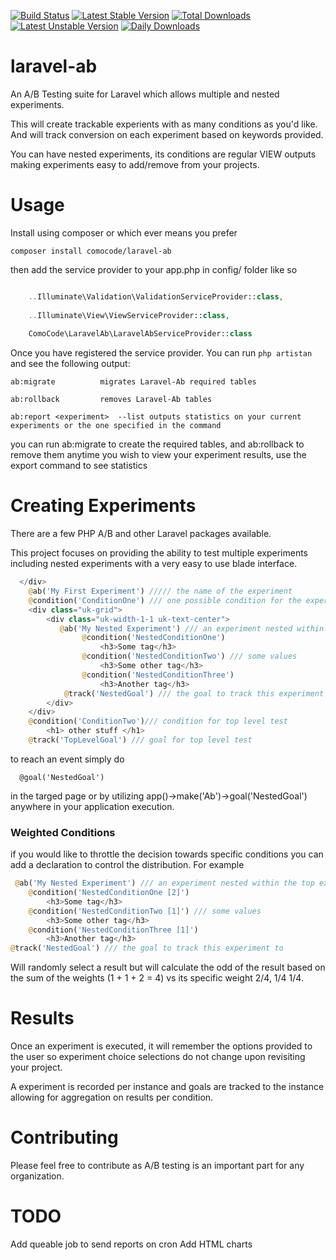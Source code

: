 [![Build Status](https://travis-ci.org/comocode/laravel-ab.png)](https://travis-ci.org/comocode/laravel-ab)
[![Latest Stable Version](https://poser.pugx.org/comocode/laravel-ab/v/stable)](https://packagist.org/packages/comocode/laravel-ab)
[![Total Downloads](https://poser.pugx.org/comocode/laravel-ab/downloads)](https://packagist.org/packages/comocode/laravel-ab)
[![Latest Unstable Version](https://poser.pugx.org/comocode/laravel-ab/v/unstable)](https://packagist.org/packages/comocode/laravel-ab)
[![Daily Downloads](https://poser.pugx.org/comocode/laravel-ab/d/daily)](https://packagist.org/packages/comocode/laravel-ab)

laravel-ab
==========

An A/B Testing suite for Laravel which allows multiple and nested experiments.

This will create trackable experients with as many conditions as you'd like. 
And will track conversion on each experiment based on keywords provided. 

You can have nested experiments, its conditions are regular VIEW outputs
making experiments easy to add/remove from your projects.


Usage
==========

Install using composer or which ever means you prefer

```
composer install comocode/laravel-ab 
```

then add the service provider to your app.php in config/ folder like so

```php

    ..Illuminate\Validation\ValidationServiceProvider::class,
    
    ..Illuminate\View\ViewServiceProvider::class,
    
    ComoCode\LaravelAb\LaravelAbServiceProvider::class
```

Once you have registered the service provider. You can run `php artistan`
and see the following output:
     
    ab:migrate          migrates Laravel-Ab required tables
    
    ab:rollback         removes Laravel-Ab tables
    
    ab:report <experiment>  --list outputs statistics on your current experiments or the one specified in the command
    
    
you can run ab:migrate to create the required tables, and ab:rollback to remove them anytime you wish
to view your experiment results, use the export command to see statistics


Creating Experiments
==========

There are a few PHP A/B and other Laravel packages available.

This project focuses on providing the ability to test multiple experiments
including nested experiments with a very easy to use blade interface.

```php
  </div>
    @ab('My First Experiment') ///// the name of the experiment
    @condition('ConditionOne') /// one possible condition for the experiment
    <div class="uk-grid">
        <div class="uk-width-1-1 uk-text-center">
           @ab('My Nested Experiment') /// an experiment nested within the top experiment
                @condition('NestedConditionOne')
                    <h3>Some tag</h3>
                @condition('NestedConditionTwo') /// some values
                    <h3>Some other tag</h3>
                @condition('NestedConditionThree')
                    <h3>Another tag</h3>
            @track('NestedGoal') /// the goal to track this experiment to
        </div>
    </div>
    @condition('ConditionTwo')/// condition for top level test
        <h1> other stuff </h1>
    @track('TopLevelGoal') /// goal for top level test

```
to reach an event simply do
```
  @goal('NestedGoal')   

```
in the targed page or by utilizing app()->make('Ab')->goal('NestedGoal') anywhere in your application execution.


### Weighted Conditions 

if you would like to throttle the decision towards specific conditions you can add a declaration to control the distribution. 
For example
```php
 @ab('My Nested Experiment') /// an experiment nested within the top experiment
    @condition('NestedConditionOne [2]')
        <h3>Some tag</h3>
    @condition('NestedConditionTwo [1]') /// some values
        <h3>Some other tag</h3>
    @condition('NestedConditionThree [1]')
        <h3>Another tag</h3>
@track('NestedGoal') /// the goal to track this experiment to
```

Will randomly select a result but will calculate the odd of the result based on the sum of the weights (1 + 1 + 2 = 4)  vs its specific weight 2/4, 1/4 1/4.


Results
==========
Once an experiment is executed, it will remember the options provided to the user so experiment choice selections do not change upon revisiting your project. 

A experiment is recorded per instance and goals are tracked to the instance allowing for aggregation on results per condition. 

Contributing
==========
Please feel free to contribute as A/B testing is an important part for any organization. 


TODO
==========
Add queable job to send reports on cron
Add HTML charts
